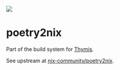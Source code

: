 [![](https://github.com/thymis-io/poetry2nix/workflows/CI/badge.svg)](https://github.com/thymis-io/poetry2nix/actions?query=branch%3Amaster+workflow%3ACI)

# poetry2nix

Part of the build system for [Thymis](https://thymis.io/).

See upstream at [nix-community/poetry2nix](https://github.com/nix-community/poetry2nix).